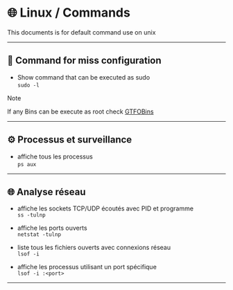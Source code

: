# 🌐  Linux / Commands

This documents is for default command use on unix

---

## 🫵 Command for miss configuration

- Show command that can be executed as sudo\
`sudo -l`
> [!NOTE]
> If any Bins can be execute as root check [GTFOBins](https://gtfobins.github.io/)


---

## ⚙️ Processus et surveillance

- affiche tous les processus  
`ps aux`

---

## 🌐 Analyse réseau

- affiche les sockets TCP/UDP écoutés avec PID et programme  
`ss -tulnp`

- affiche les ports ouverts  
`netstat -tulnp`

- liste tous les fichiers ouverts avec connexions réseau  
`lsof -i`

- affiche les processus utilisant un port spécifique  
`lsof -i :<port>`

---
